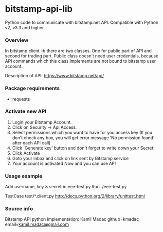 bitstamp-api-lib
======================

Python code to communicate with bitstamp.net API.
Compatible with Python v2, v3.3 and higher.


### Overview ###

In bitstamp.client lib there are two classes. One for public part of API and second for trading part.
Public class doesn't need user credentials, because API commands which this class implements are not bound to bitstamp user account.

Description of API:
https://www.bitstamp.net/api/


### Package requirements ###

* requests


### Activate new API ###

1. Login your Bitstamp Account.
2. Click on Security -> Api Access.
3. Select permissions which you want to have for you access key (If you don't check any box, you will get error message 'No permission found' after each API call)
4. Click 'Generate key' button and don't forget to write down your Secret!
5. Click Activate
6. Goto your Inbox and click on link sent by Bitstamp service
7. Your account is activated Now and you can use API


### Usage example ###

Add username, key & secret in eee-test.py
Run ./eee-test.py

TestCase test/*.client.py
http://docs.python.org/2/library/unittest.html

### Source info ###

Bitstamp API python implementation:
Kamil Madac
github=kmadac
email=kamil.madac@gmail.com

